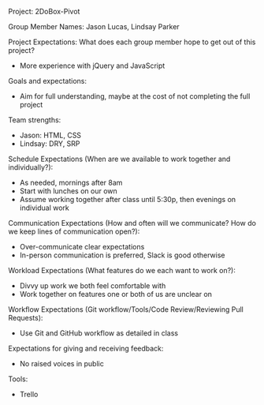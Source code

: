 Project: 2DoBox-Pivot

Group Member Names: Jason Lucas, Lindsay Parker

Project Expectations: What does each group member hope to get out of this project? 
* More experience with jQuery and JavaScript

Goals and expectations:
* Aim for full understanding, maybe at the cost of not completing the full project
	
Team strengths:
* Jason: HTML, CSS
* Lindsay: DRY, SRP

Schedule Expectations (When are we available to work together and individually?):
* As needed, mornings after 8am
* Start with lunches on our own
* Assume working together after class until 5:30p, then evenings on individual work

Communication Expectations (How and often will we communicate? How do we keep lines of communication open?):
* Over-communicate clear expectations
* In-person communication is preferred, Slack is good otherwise

Workload Expectations (What features do we each want to work on?):
* Divvy up work we both feel comfortable with
* Work together on features one or both of us are unclear on

Workflow Expectations (Git workflow/Tools/Code Review/Reviewing Pull Requests): 
* Use Git and GitHub workflow as detailed in class

Expectations for giving and receiving feedback:
* No raised voices in public

Tools:
* Trello